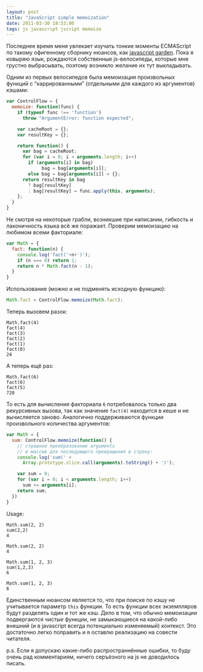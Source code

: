 ```yaml
---
layout: post
title: "JavaScript simple memoization"
date: 2011-03-30 18:53:00
tags: js javascript jscript memoize
---
```

Последнее время меня увлекает изучать тонкие моменты ECMAScript по такому офигенному сборнику нюансов, как [javascript garden](http://bonsaiden.github.com/JavaScript-Garden/). Пока я ковыряю язык, рождаются собственные js-велосипеды, которые мне грустно выбрасывать, поэтому возникло желание их тут выкладывать.

Одним из первых велосипедов была мемоизация произвольных функций с “каррированными” (отдельными для каждого из аргументов) кэшами:

```js
var ControlFlow = {
  memoize: function(func) {
    if (typeof func !== 'function')
      throw "ArgumentError: function expected";

    var cacheRoot = {};
    var resultKey = {};

    return function() {
      var bag = cacheRoot;
      for (var i = 0; i < arguments.length; i++)
        if (arguments[i] in bag)
             bag = bag[arguments[i]];
        else bag = bag[arguments[i]] = {};
      return resultKey in bag
        ? bag[resultKey]
        : bag[resultKey] = func.apply(this, arguments);
    };
  }
}
```

Не смотря на некоторые грабли, возникшие при написании, гибкость и лаконичность языка всё же поражает. Проверим мемоизацию на любимом всеми факториале:

```js
var Math = {
  fact: function(n) {
    console.log('fact('+n+')');
    if (n === 0) return 1;
    return n * Math.fact(n - 1);
  }
}
```

Использование (можно и не подменять исходную функцию):

```js
Math.fact = ControlFlow.memoize(Math.fact);
```

Теперь вызовем разок:

    Math.fact(4)
    fact(4)
    fact(3)
    fact(2)
    fact(1)
    fact(0)
    24

А теперь ещё раз:

    Math.fact(6)
    fact(6)
    fact(5)
    720

То есть для вычисления факториала `6` потребовалось только два рекурсивных вызова, так как значение `fact(4)` находится в кеше и не вычисляется заново. Аналогично поддерживаются функции произвольного количества аргументов:

```js
var Math = {
  sum: ControlFlow.memoize(function() {
    // страшное преобразование arguments
    // в массив для последующего превращения в строку:
    console.log('sum(' +
      Array.prototype.slice.call(arguments).toString() + ')');

    var sum = 0;
    for (var i = 0; i < arguments.length; i++)
      sum += arguments[i];
    return sum;
  })
}
```

Usage:

    Math.sum(2, 2)
    sum(2,2)
    4
    
    Math.sum(2, 2)
    4
    
    Math.sum(1, 2, 3)
    sum(1,2,3)
    6
    
    Math.sum(1, 2, 3)
    6

Единственным нюансом является то, что при поиске по кэшу не учитывается параметр `this` функции. То есть функции всех экземпляров будут разделять один и тот же кэш. Дело в том, что обычно мемоизации подвергаются *чистые* функции, не замыкающиеся на какой-либо внешний (и в javascript всегда потенциально изменяемый) контекст. Это достаточно легко поправить и я оставлю реализацию на совести читателя.

p.s. Если я допускаю какие-либо распространнённые ошибки, то буду очень рад комментариям, ничего серъёзного на js не доводилось писать.